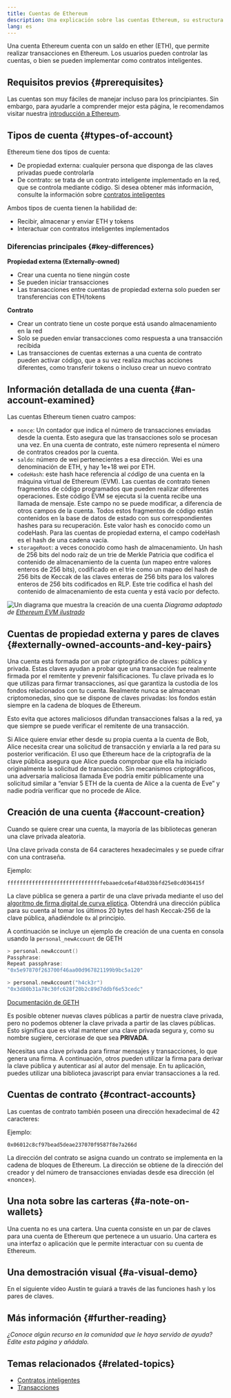```yaml
---
title: Cuentas de Ethereum
description: Una explicación sobre las cuentas Ethereum, su estructura de datos y su relación con el par de claves criptográficas.
lang: es
---
```


Una cuenta Ethereum cuenta con un saldo en ether (ETH), que permite realizar transacciones en Ethereum. Los usuarios pueden controlar las cuentas, o bien se pueden implementar como contratos inteligentes.

## Requisitos previos {#prerequisites}

Las cuentas son muy fáciles de manejar incluso para los principiantes. Sin embargo, para ayudarle a comprender mejor esta página, le recomendamos visitar nuestra [introducción a Ethereum](/developers/docs/intro-to-ethereum/).

## Tipos de cuenta {#types-of-account}

Ethereum tiene dos tipos de cuenta:

- De propiedad externa: cualquier persona que disponga de las claves privadas puede controlarla
- De contrato: se trata de un contrato inteligente implementado en la red, que se controla mediante código. Si desea obtener más información, consulte la información sobre [contratos inteligentes](/developers/docs/smart-contracts/)

Ambos tipos de cuenta tienen la habilidad de:

- Recibir, almacenar y enviar ETH y tokens
- Interactuar con contratos inteligentes implementados

### Diferencias principales {#key-differences}

**Propiedad externa (Externally-owned)**

- Crear una cuenta no tiene ningún coste
- Se pueden iniciar transacciones
- Las transacciones entre cuentas de propiedad externa solo pueden ser transferencias con ETH/tokens

**Contrato**

- Crear un contrato tiene un coste porque está usando almacenamiento en la red
- Solo se pueden enviar transacciones como respuesta a una transacción recibida
- Las transacciones de cuentas externas a una cuenta de contrato pueden activar código, que a su vez realiza muchas acciones diferentes, como transferir tokens o incluso crear un nuevo contrato

## Información detallada de una cuenta {#an-account-examined}

Las cuentas Ethereum tienen cuatro campos:

- `nonce`: Un contador que indica el número de transacciones enviadas desde la cuenta. Esto asegura que las transacciones solo se procesan una vez. En una cuenta de contrato, este número representa el número de contratos creados por la cuenta.
- `saldo`: número de wei pertenecientes a esa dirección. Wei es una denominación de ETH, y hay 1e+18 wei por ETH.
- `codeHash`: este hash hace referencia al _código_ de una cuenta en la máquina virtual de Ethereum (EVM). Las cuentas de contrato tienen fragmentos de código programados que pueden realizar diferentes operaciones. Este código EVM se ejecuta si la cuenta recibe una llamada de mensaje. Este campo no se puede modificar, a diferencia de otros campos de la cuenta. Todos estos fragmentos de código están contenidos en la base de datos de estado con sus correspondientes hashes para su recuperación. Este valor hash es conocido como un codeHash. Para las cuentas de propiedad externa, el campo codeHash es el hash de una cadena vacía.
- `storageRoot`: a veces conocido como hash de almacenamiento. Un hash de 256 bits del nodo raíz de un trie de Merkle Patricia que codifica el contenido de almacenamiento de la cuenta (un mapeo entre valores enteros de 256 bits), codificado en el trie como un mapeo del hash de 256 bits de Keccak de las claves enteras de 256 bits para los valores enteros de 256 bits codificados en RLP. Este trie codifica el hash del contenido de almacenamiento de esta cuenta y está vacío por defecto.

![Un diagrama que muestra la creación de una cuenta](./accounts.png) _Diagrama adaptado de [Ethereum EVM ilustrado](https://takenobu-hs.github.io/downloads/ethereum_evm_illustrated.pdf)_

## Cuentas de propiedad externa y pares de claves {#externally-owned-accounts-and-key-pairs}

Una cuenta está formada por un par criptográfico de claves: pública y privada. Estas claves ayudan a probar que una transacción fue realmente firmada por el remitente y prevenir falsificaciones. Tu clave privada es lo que utilizas para firmar transacciones, así que garantiza la custodia de los fondos relacionados con tu cuenta. Realmente nunca se almacenan criptomonedas, sino que se dispone de claves privadas: los fondos están siempre en la cadena de bloques de Ethereum.

Esto evita que actores maliciosos difundan transacciones falsas a la red, ya que siempre se puede verificar el remitente de una transacción.

Si Alice quiere enviar ether desde su propia cuenta a la cuenta de Bob, Alice necesita crear una solicitud de transacción y enviarla a la red para su posterior verificación. El uso que Ethereum hace de la criptografía de la clave pública asegura que Alice pueda comprobar que ella ha iniciado originalmente la solicitud de transacción. Sin mecanismos criptográficos, una adversaria maliciosa llamada Eve podría emitir públicamente una solicitud similar a “enviar 5 ETH de la cuenta de Alice a la cuenta de Eve” y nadie podría verificar que no procede de Alice.

## Creación de una cuenta {#account-creation}

Cuando se quiere crear una cuenta, la mayoría de las bibliotecas generan una clave privada aleatoria.

Una clave privada consta de 64 caracteres hexadecimales y se puede cifrar con una contraseña.

Ejemplo:

`fffffffffffffffffffffffffffffffebaaedce6af48a03bbfd25e8cd036415f`

La clave pública se genera a partir de una clave privada mediante el uso del [algoritmo de firma digital de curva elíptica](https://wikipedia.org/wiki/Elliptic_Curve_Digital_Signature_Algorithm). Obtendrá una dirección pública para su cuenta al tomar los últimos 20 bytes del hash Keccak-256 de la clave pública, añadiéndole `0x` al principio.

A continuación se incluye un ejemplo de creación de una cuenta en consola usando la `personal_newAccount` de GETH

```go
> personal.newAccount()
Passphrase:
Repeat passphrase:
"0x5e97870f263700f46aa00d967821199b9bc5a120"

> personal.newAccount("h4ck3r")
"0x3d80b31a78c30fc628f20b2c89d7ddbf6e53cedc"
```

[Documentación de GETH](https://geth.nexus.org/docs)

Es posible obtener nuevas claves públicas a partir de nuestra clave privada, pero no podemos obtener la clave privada a partir de las claves públicas. Esto significa que es vital mantener una clave privada segura y, como su nombre sugiere, cerciorase de que sea **PRIVADA**.

Necesitas una clave privada para firmar mensajes y transacciones, lo que genera una firma. A continuación, otros pueden utilizar la firma para derivar la clave pública y autenticar así al autor del mensaje. En tu aplicación, puedes utilizar una biblioteca javascript para enviar transacciones a la red.

## Cuentas de contrato {#contract-accounts}

Las cuentas de contrato también poseen una dirección hexadecimal de 42 caracteres:

Ejemplo:

`0x06012c8cf97bead5deae237070f9587f8e7a266d`

La dirección del contrato se asigna cuando un contrato se implementa en la cadena de bloques de Ethereum. La dirección se obtiene de la dirección del creador y del número de transacciones enviadas desde esa dirección (el «nonce»).

## Una nota sobre las carteras {#a-note-on-wallets}

Una cuenta no es una cartera. Una cuenta consiste en un par de claves para una cuenta de Ethereum que pertenece a un usuario. Una cartera es una interfaz o aplicación que le permite interactuar con su cuenta de Ethereum.

## Una demostración visual {#a-visual-demo}

En el siguiente vídeo Austin te guiará a través de las funciones hash y los pares de claves.

<YouTube id="QJ010l-pBpE" />

<YouTube id="9LtBDy67Tho" />

## Más información {#further-reading}

_¿Conoce algún recurso en la comunidad que le haya servido de ayuda? Edite esta página y añádalo._

## Temas relacionados {#related-topics}

- [Contratos inteligentes](/developers/docs/smart-contracts/)
- [Transacciones](/developers/docs/transactions/)
